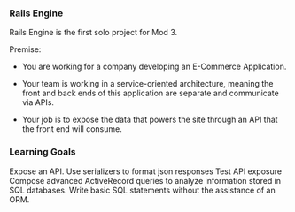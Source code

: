 ### Rails Engine

Rails Engine is the first solo project for Mod 3.

Premise:

- You are working for a company developing an E-Commerce Application. 

- Your team is working in a service-oriented architecture, meaning the front and back ends of this application are separate and communicate via APIs.

- Your job is to expose the data that powers the site through an API that the front end will consume.

### Learning Goals
Expose an API.
Use serializers to format json responses
Test API exposure
Compose advanced ActiveRecord queries to analyze information stored in SQL databases.
Write basic SQL statements without the assistance of an ORM.
